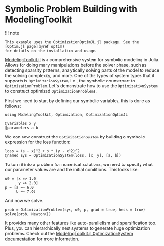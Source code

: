 # Symbolic Problem Building with ModelingToolkit

!!! note
    
    This example uses the OptimizationOptimJL.jl package. See the [Optim.jl page](@ref optim)
    for details on the installation and usage.

[ModelingToolkit.jl](https://docs.sciml.ai/ModelingToolkit/stable/) is a comprehensive system
for symbolic modeling in Julia. Allows for doing many manipulations before the solver phase,
such as detecting sparsity patterns, analytically solving parts of the model to reduce the
solving complexity, and more. One of the types of system types that it supports is
`OptimizationSystem`, i.e., the symbolic counterpart to `OptimizationProblem`. Let's demonstrate
how to use the `OptimizationSystem` to construct optimized `OptimizationProblem`s.

First we need to start by defining our symbolic variables, this is done as follows:

```@example modelingtoolkit
using ModelingToolkit, Optimization, OptimizationOptimJL

@variables x y
@parameters a b
```

We can now construct the `OptimizationSystem` by building a symbolic expression
for the loss function:

```@example modelingtoolkit
loss = (a - x)^2 + b * (y - x^2)^2
@named sys = OptimizationSystem(loss, [x, y], [a, b])
```

To turn it into a problem for numerical solutions, we need to specify what
our parameter values are and the initial conditions. This looks like:

```@example modelingtoolkit
u0 = [x => 1.0
      y => 2.0]
p = [a => 6.0
     b => 7.0]
```

And now we solve.

```@example modelingtoolkit
prob = OptimizationProblem(sys, u0, p, grad = true, hess = true)
solve(prob, Newton())
```

It provides many other features like auto-parallelism and sparsification too.
Plus, you can hierarchically nest systems to generate huge
optimization problems. Check out the
[ModelingToolkit.jl OptimizationSystem documentation](https://docs.sciml.ai/ModelingToolkit/stable/)
for more information.
